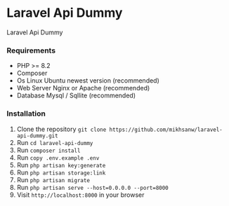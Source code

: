 # Laravel Api Dummy
Laravel Api Dummy

### Requirements
- PHP >= 8.2
- Composer 
- Os Linux Ubuntu newest version (recommended)
- Web Server Nginx or Apache (recommended)
- Database Mysql / Sqllite (recommended)

### Installation
1. Clone the repository `git clone https://github.com/mikhsanw/laravel-api-dummy.git`
2. Run `cd laravel-api-dummy`
3. Run `composer install`
4. Run `copy .env.example .env`
5. Run `php artisan key:generate`
6. Run `php artisan storage:link`
7. Run `php artisan migrate`
8. Run `php artisan serve --host=0.0.0.0 --port=8000`
9. Visit `http://localhost:8000` in your browser